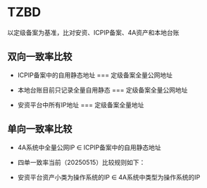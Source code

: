 # TZBD
以定级备案为基准，比对安资、ICPIP备案、4A资产和本地台账

## 双向一致率比较
+ ICPIP备案中的自用静态地址 === 定级备案全量公网地址

+ 本地台账目前只记录全量自用静态   === 定级备案全量公网地址

+ 安资平台中所有IP地址   ===  定级备案全量地址

## 单向一致率比较
+ 4A系统中全量公网IP ∈ ICPIP备案中的自用静态地址

+ 四单一致率当前（20250515）比较规则如下：
 + 安资平台资产小类为操作系统的IP ∈  4A系统中类型为操作系统的IP 
